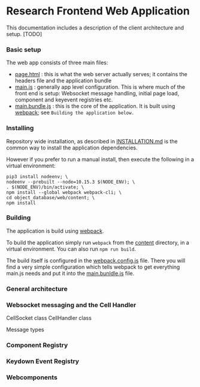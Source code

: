 # Research Frontend Web Application

This documentation includes a description of the client architecture and setup. [TODO]

### Basic setup
The web app consists of three main files:
* [page.html](./page.html) : this is what the web server actually serves; it contains the headers file and the application bundle
* [main.js](main.js) : generally app level configuration. This is where much of the front end is setup: Websocket message handling, initial page load, component and keyevent registries etc.
* [main.bundle.js](../dist/main.bundle.js) : this is the core of the application. It is built using [webpack](https://webpack.js.org/concepts/); see `Building the application below.`

### Installing
Repository wide installation, as described in [INSTALLATION.md](../../../INSTALLATION.md) is the common way to install the application dependencies.

However if you prefer to run a manual install, then execute the following in a virtual environment:
```
pip3 install nodeenv; \
nodeenv --prebuilt --node=10.15.3 $(NODE_ENV); \
. $(NODE_ENV)/bin/activate; \
npm install --global webpack webpack-cli; \
cd object_database/web/content; \
npm install
```

### Building
 The application is build using [webpack](https://webpack.js.org/concepts/).

To build the application simply run `webpack` from the [content](../) directory, in a virtual environment. You can also run `npm run build`.

The build itself is configured in the [webpack.config.js](../webpack.config.js) file. There you will find a very simple configuration which tells webpack to get everything main.js needs and put it into the [main.bunldle.js](../dist/main.bundle.js) file.

### General architecture

### Websocket messaging and the Cell Handler

CellSocket class
CellHandler class

Message types

### Component Registry

### Keydown Event Registry

### Webcomponents
